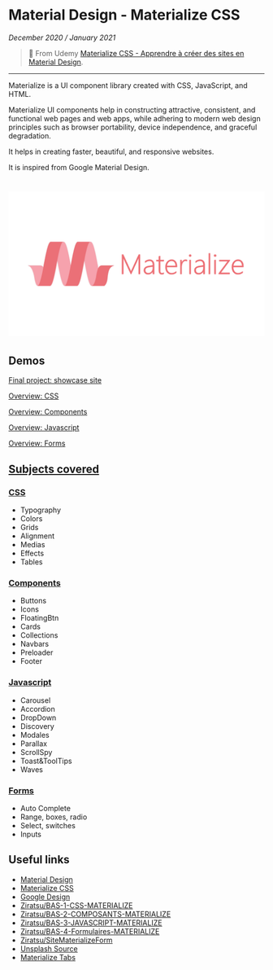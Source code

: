 # Material Design - Materialize CSS

*December 2020 / January 2021*

> 🔨  From Udemy [Materialize CSS - Apprendre à créer des sites en Material Design](https://www.udemy.com/course/materialize-css/).

* * *

Materialize is a UI component library created with CSS, JavaScript, and HTML.

Materialize UI components help in constructing attractive, consistent, and functional web pages and web apps, while adhering to modern web design principles such as browser portability, device independence, and graceful degradation.

It helps in creating faster, beautiful, and responsive websites.

It is inspired from Google Material Design.

<h1 align="center">
    <img src="_readme-img/materialize-logo.png">
</h1>

## Demos

[Final project: showcase site](https://raigyo.github.io/material-design-materialize-/index.html)

[Overview: CSS](https://raigyo.github.io/material-design-materialize-/overview/01-css/01-typography.html)

[Overview: Components](https://raigyo.github.io/material-design-materialize-/overview/02-components/01-buttons.html)

[Overview: Javascript](https://raigyo.github.io/material-design-materialize-/overview/03-javascript/01-carousel.html)

[Overview: Forms](https://raigyo.github.io/material-design-materialize-/overview/04-forms/01-autocomplete.html)

## [Subjects covered](./overview)

### [CSS](./overview/01-css)

- Typography
- Colors
- Grids
- Alignment
- Medias
- Effects
- Tables

### [Components](./overview/02-components)

- Buttons
- Icons
- FloatingBtn
- Cards
- Collections
- Navbars
- Preloader
- Footer

### [Javascript](./overview/03-javascript)

- Carousel
- Accordion
- DropDown
- Discovery
- Modales
- Parallax
- ScrollSpy
- Toast&ToolTips
- Waves

### [Forms](./overview/04-forms)

- Auto Complete
- Range, boxes, radio
- Select, switches
- Inputs

## Useful links

- [Material Design](https://material.io/design)
- [Materialize CSS](https://materializecss.com/)
- [Google Design](https://www.youtube.com/channel/UClKO7be7O9cUGL94PHnAeOA)
- [Ziratsu/BAS-1-CSS-MATERIALIZE](https://github.com/Ziratsu/BAS-1-CSS-MATERIALIZE)
- [Ziratsu/BAS-2-COMPOSANTS-MATERIALIZE](https://github.com/Ziratsu/BAS-2-COMPOSANTS-MATERIALIZE)
- [Ziratsu/BAS-3-JAVASCRIPT-MATERIALIZE](https://github.com/Ziratsu/BAS-3-JAVASCRIPT-MATERIALIZE)
- [Ziratsu/BAS-4-Formulaires-MATERIALIZE](https://github.com/Ziratsu/BAS-4-Formulaires-MATERIALIZE)
- [Ziratsu/SiteMaterializeForm](https://github.com/Ziratsu/SiteMaterializeForm)
- [Unsplash Source](https://source.unsplash.com/)
- [Materialize Tabs](https://www.freetimelearning.com/materialize-css/materialize-css-tabs.php)